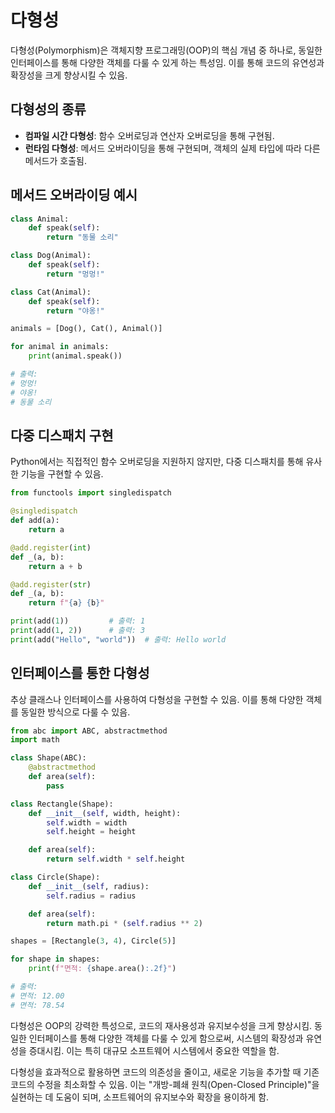 # 다형성

다형성(Polymorphism)은 객체지향 프로그래밍(OOP)의 핵심 개념 중 하나로, 동일한 인터페이스를 통해 다양한 객체를 다룰 수 있게 하는 특성임. 이를 통해 코드의 유연성과 확장성을 크게 향상시킬 수 있음.

## 다형성의 종류

- **컴파일 시간 다형성**: 함수 오버로딩과 연산자 오버로딩을 통해 구현됨.
- **런타임 다형성**: 메서드 오버라이딩을 통해 구현되며, 객체의 실제 타입에 따라 다른 메서드가 호출됨.

## 메서드 오버라이딩 예시

```python
class Animal:
    def speak(self):
        return "동물 소리"

class Dog(Animal):
    def speak(self):
        return "멍멍!"

class Cat(Animal):
    def speak(self):
        return "야옹!"

animals = [Dog(), Cat(), Animal()]

for animal in animals:
    print(animal.speak())  

# 출력:
# 멍멍!
# 야옹!
# 동물 소리
```

## 다중 디스패치 구현

Python에서는 직접적인 함수 오버로딩을 지원하지 않지만, 다중 디스패치를 통해 유사한 기능을 구현할 수 있음.

```python
from functools import singledispatch

@singledispatch
def add(a):
    return a

@add.register(int)
def _(a, b):
    return a + b

@add.register(str)
def _(a, b):
    return f"{a} {b}"

print(add(1))         # 출력: 1
print(add(1, 2))      # 출력: 3
print(add("Hello", "world"))  # 출력: Hello world
```

## 인터페이스를 통한 다형성

추상 클래스나 인터페이스를 사용하여 다형성을 구현할 수 있음. 이를 통해 다양한 객체를 동일한 방식으로 다룰 수 있음.

```python
from abc import ABC, abstractmethod
import math

class Shape(ABC):
    @abstractmethod
    def area(self):
        pass

class Rectangle(Shape):
    def __init__(self, width, height):
        self.width = width
        self.height = height

    def area(self):
        return self.width * self.height

class Circle(Shape):
    def __init__(self, radius):
        self.radius = radius

    def area(self):
        return math.pi * (self.radius ** 2)

shapes = [Rectangle(3, 4), Circle(5)]

for shape in shapes:
    print(f"면적: {shape.area():.2f}")

# 출력:
# 면적: 12.00
# 면적: 78.54
```

다형성은 OOP의 강력한 특성으로, 코드의 재사용성과 유지보수성을 크게 향상시킴. 동일한 인터페이스를 통해 다양한 객체를 다룰 수 있게 함으로써, 시스템의 확장성과 유연성을 증대시킴. 이는 특히 대규모 소프트웨어 시스템에서 중요한 역할을 함.

다형성을 효과적으로 활용하면 코드의 의존성을 줄이고, 새로운 기능을 추가할 때 기존 코드의 수정을 최소화할 수 있음. 이는 "개방-폐쇄 원칙(Open-Closed Principle)"을 실현하는 데 도움이 되며, 소프트웨어의 유지보수와 확장을 용이하게 함.
